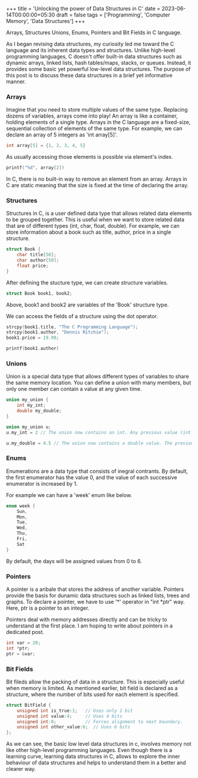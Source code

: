 +++
title = 'Unlocking the power of Data Structures in C'
date = 2023-06-14T00:00:00+05:30
draft = false
tags = ['Programming', 'Computer Memory', 'Data Structures']
+++

Arrays, Structures Unions, Enums, Pointers and Bit Fields in C language.

<!--more-->

As I began revising data structures, my curiosity led me toward the C language and its inherent data types and structures. Unlike high-level programming languages, C doesn't offer built-in data structures such as dynamic arrays, linked lists, hash tables/maps, stacks, or queues. Instead, it provides some basic yet powerful low-level data structures. The purpose of this post is to discuss these data structures in a brief yet informative manner.


### Arrays
Imagine that you need to store multiple values of the same type. Replacing dozens of variables, arrays come into play!
An array is like a container, holding elements of a single type. Arrays in the C language are a fixed-size, sequential collection of elements of the same type. For example, we can declare an array of 5 integers as 'int array[5]'.

``` c
int array[5] = {1, 2, 3, 4, 5}
```

As usually accessing those elements is possible via element's index. 
``` c
printf("%d", array[2])
```

In C, there is no built-in way to remove an element from an array. Arrays in C are static meaning that the size is fixed at the time of declaring the array. 

### Structures

Structures in C, is a user defined data type that allows related data elements to be grouped together. This is useful when we want to store related data that are of different types (int, char, float, double). For example, we can store information about a book such as title, author, price in a single structure. 

``` c
struct Book {
    char title[50];
    char author[50];
    float price;
}
```

After defining the stucture type, we can create structure variables. 

``` c
struct Book book1, book2;
```
Above, book1 and book2 are variables of the 'Book' structure type. 

We can access the fields of a structure using the dot operator. 
```c
strcpy(book1.title, "The C Programming Language");
strcpy(book1.author, "Dennis Ritchie");
book1.price = 19.99;

printf(book1.author)
```

### Unions

Union is a special data type that allows different types of variables to share the same memory location. You can define a union with many members, but only one member can contain a value at any given time.

```c
union my_union {
    int my_int;
    double my_double;
}

union my_union u;
u.my_int = 2 // The union now contains an int. Any previous value (int or double) is overwritten.

u.my_double = 4.5 // The union now contains a double value. The previous int value is now overwritten.
```

### Enums
Enumerations are a data type that consists of inegral contrants. By default, the first enumerator has the value 0, and the value of each successive enumerator is increased by 1.

For example we can have a 'week' enum like below. 
```c
enum week {
    Sun,
    Mon, 
    Tue,
    Wed,
    Thu,
    Fri,
    Sat
}
```
By default, the days will be assigned values from 0 to 6.

### Pointers

A pointer is a aribale that stores the address of another variable. Pointers provide the basis for dunamic data structures such as linked lists, trees and graphs. To declare a pointer, we have to use '*' operator in "int *ptr" way. Here, ptr is a pointer to an integer.

Pointers deal with memory addresses directly and can be tricky to understand at the first place. I am hoping to write about pointers in a dedicated post. 

```c
int var = 20;
int *ptr;
ptr = &var;
```

### Bit Fields

Bit fileds allow the packing of data in a structure. This is especially useful when memory is limited. As mentioned earlier, bit field is declared as a structure, where the number of bits used for each element is specified. 

```c
struct BitField {
    unsigned int is_true:1;   // Uses only 1 bit
    unsigned int value:4;     // Uses 4 bits
    unsigned int:0;           // Forces alignment to next boundary.
    unsigned int other_value:6;  // Uses 6 bits
};
```

As we can see, the basic low level data structures in c, involves memory not like other high-level programming languages. Even though there is a learning curve, learning data structures in C, allows to explore the inner behaviour of data structures and helps to understand them in a better and clearer way. 



